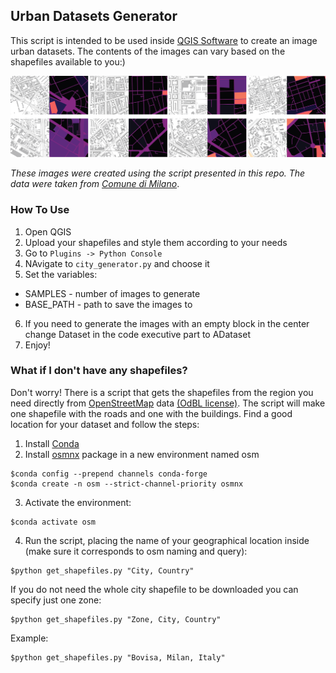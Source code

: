 ## Urban Datasets Generator

This script is intended to be used inside <a href="https://www.qgis.org/en/site/">QGIS Software</a> to create an image urban datasets. The contents of the images can vary based on the shapefiles available to you:)

<img src="dataset_example1.png" width="1000"/>

_These images were created using the script presented in this repo. The data were taken from_ <a href="https://dati.comune.milano.it/">_Comune di Milano_</a>.

### How To Use

1. Open QGIS
2. Upload your shapefiles and style them according to your needs
3. Go to ```Plugins -> Python Console```
4. NAvigate to ```city_generator.py``` and choose it
5. Set the variables:
* SAMPLES - number of images to generate
* BASE_PATH - path to save the images to
6. If you need to generate the images with an empty block in the center change Dataset in the code executive part to ADataset
7. Enjoy!

### What if I don't have any shapefiles?

Don't worry! There is a script that gets the shapefiles from the region you need directly from <a href="https://www.openstreetmap.org/">OpenStreetMap</a> data <a href="https://opendatacommons.org/licenses/odbl/">(OdBL license)</a>. The script will make one shapefile with the roads and one with the buildings. Find a good location for your dataset and follow the steps:

1. Install <a href="https://www.anaconda.com/products/individual">Conda</a>
2. Install <a href="https://osmnx.readthedocs.io/en/stable/">osmnx</a> package in a new environment named osm

```
$conda config --prepend channels conda-forge
$conda create -n osm --strict-channel-priority osmnx
```
  
3. Activate the environment:
```
$conda activate osm
```
  
4. Run the script, placing the name of your geographical location inside (make sure it corresponds to osm naming and query):
```
$python get_shapefiles.py "City, Country"
```
If you do not need the whole city shapefile to be downloaded you can specify just one zone:
```
$python get_shapefiles.py "Zone, City, Country"
```
Example:
```
$python get_shapefiles.py "Bovisa, Milan, Italy"
```
